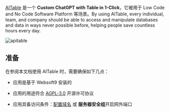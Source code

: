 [AITable](https://aitable.ai/) 是一个 **Custom ChatGPT with Table in 1-Click**，它被用于 Low Code and No Code Software Platform  等场景。By using AITable, every individual, team, and company should be able to access and manipulate databases and data in ways never possible before, helping people save countless hours every day.


![apitable](https://libs.websoft9.com/Websoft9/DocsPicture/en/aitable/aitable-websoft9.png)


## 准备

在参阅本文档使用 AITable 时，需要确保如下几点：

- 应用是基于 Websoft9 安装的

- 应用的用途符合 [AGPL-3.0](https://opensource.org/licenses/AGPL-3.0) 开源许可协议

- 应用具备访问条件：[配置域名](./guide/appsetdomain) 或 **服务器安全组**开启网外端口